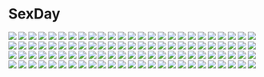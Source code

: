 # SexDay
![](https://konachan.com/jpeg/70f15bd6c1c59d3f00e714f07196b463/Konachan.com%20-%20266643%20aqua_eyes%20gray_hair%20headband%20ikurauni%20katana%20konpaku_youmu%20myon%20short_hair%20skirt%20sword%20touhou%20weapon.jpg)
![](https://konachan.com/jpeg/d2ccd93d1f36ccfcff201260b6c4b2f0/Konachan.com%20-%20270826%202girls%20anal%20barefoot%20blue_eyes%20blush%20breasts%20censored%20couch%20dildo%20dress%20food%20fruit%20long_hair%20nipples%20panty_pull%20pussy%20short_hair%20vibrator%20wink%20yuri.jpg)
![](https://konachan.com/image/f64f2c2d99eddfffeabbf158e8e86f2c/Konachan.com%20-%2018495%20koihime_musou.jpg)
![](https://konachan.com/image/88b8812174c625c6b0d09ab260963c3e/Konachan.com%20-%2016119%20sen_to_chihiro_no_kamikakushi.jpg)
![](https://konachan.com/image/7b79475eec24cb9a94864b21da6f40f9/Konachan.com%20-%2040450%20maka_albarn%20soul_eater.jpg)
![](https://konachan.com/image/efb6b8f76693117cfa594e42d6f86232/Konachan.com%20-%20246999%20animal_ears%20blonde_hair%20bow%20bunnygirl%20gari%20garter_belt%20gloves%20hat%20hatsune_miku%20kaito%20meiko%20short_hair%20shorts%20thighhighs%20vocaloid%20yellow_eyes.jpg)
![](https://konachan.com/image/9b3ec7a28bb32d0d2fe7f64f62cd8672/Konachan.com%20-%2025553%20ishikei%20scarf.jpg)
![](https://konachan.com/jpeg/855430eb5fa97a8ca93a35c0ce501738/Konachan.com%20-%20175157%20amatarasu_riddle_star%20ani%20game_cg%20headband%20hug%20long_hair%20red_eyes%20seal-qualia%20white_hair%20yokishiro_miu.jpg)
![](https://konachan.com/image/b84ee08568376ff2dde2a9fec198ee4c/Konachan.com%20-%20129718%2077%20amane_ruru%20blue_eyes%20blush%20breasts%20censored%20game_cg%20long_hair%20nipples%20open_shirt%20pussy%20pussy_juice%20spread_legs%20tenmaso%20wet%20whirlpool.jpg)
![](https://konachan.com/image/8fc603541a3ef20390e849ded05bdbd5/Konachan.com%20-%20160727%20genei_wo_kakeru_taiyou%20tagme%20taiyou_akari.jpg)
![](https://konachan.com/image/8644f4685a2f48514fcbea5b1ae3f120/Konachan.com%20-%20218851%20breasts%20cleavage%20dress%20group%20logo%20psychic_hearts%20thighhighs%20yuyumatsu.jpg)
![](https://konachan.com/image/23a106e9447f46eff26ced1dbd6c3c65/Konachan.com%20-%20197398%202girls%20bikini%20blush%20breasts%20cleavage%20hanasaki_nonoka%20hanasaki_work_spring%20hontani_kanae%20long_hair%20saga_planets%20shiranui_inori%20swimsuit%20wink.jpg)
![](https://konachan.com/image/13a45a5d86d332373145808e5619751b/Konachan.com%20-%2051725%20blue_eyes%20megurine_luka%20pink_hair%20vocaloid.jpg)
![](https://konachan.com/image/896e86be57388aad8e3f6059540c9d50/Konachan.com%20-%20228681%20anus%20ass%20ball%20baseball%20brown_hair%20nopan%20ookura_okura%20original%20pussy%20shade%20short_hair%20sleeping%20sport%20tan_lines%20uncensored.jpg)
![](https://konachan.com/image/4dc1766e300477b83998fcac27321c54/Konachan.com%20-%2090642%20asahina_mikuru%20black%20brown_eyes%20brown_hair%20close%20suzumiya_haruhi_no_yuutsu%20vector.jpg)
![](https://konachan.com/image/f1d94d65d2a4f5c8d411325ef36bfd9f/Konachan.com%20-%20182023%20bob_%28biyonbiyon%29%20brown_eyes%20brown_hair%20katana%20long_hair%20navel%20phone%20school_uniform%20skirt%20socks%20sword%20weapon.jpg)
![](https://konachan.com/image/c12564bbf6d4696d9473c5f94efa0622/Konachan.com%20-%20303031%202girls%20anthropomorphism%20azur_lane%20blonde_hair%20cleveland_%28azur_lane%29%20dress%20hat%20junpaku_karen%20long_hair%20shoujo_ai%20wedding%20wedding_attire.jpg)
![](https://konachan.com/image/4a7fc65e40f0714bd13682411dfb7f6f/Konachan.com%20-%20109288%20bicolored_eyes%20blood%20blue_hair%20ciel_sacred%20japanese_clothes%20mishima_kurone%20original%20spear%20twintails%20weapon.jpg)
![](https://konachan.com/image/8f1f52b0d09b7f4c95a412c97d3d9f92/Konachan.com%20-%2068006%20black_eyes%20black_hair%20darker_than_black%20dress%20drink%20gray_hair%20hei%20hug%20kawakami_rokkaku%20pantyhose%20ponytail%20purple_eyes%20short_hair%20yin.jpg)
![](https://konachan.com/jpeg/79fac2990f6bc0e31255343dcba582f8/Konachan.com%20-%20220411%20blush%20brown_hair%20green_eyes%20headphones%20idolmaster%20idolmaster_cinderella_girls%20jorori%20open_shirt%20phone%20short_hair%20tada_riina.jpg)
![](https://konachan.com/image/af28a0bd0877fd46709e027ebf4a792d/Konachan.com%20-%2052366%20bunnygirl%20catgirl%20chen%20cirno%20fairy%20festival%20group%20hakurei_reimu%20hong_meiling%20horns%20ibuki_suika%20inaba_tewi%20miko%20shameimaru_aya%20tail%20touhou%20witch.jpg)
![](https://konachan.com/image/6d9e0df22194b648428858bc88a5239e/Konachan.com%20-%20123950%20iwakura_lain%20kahama_youko%20monochrome%20serial_experiments_lain.jpg)
![](https://konachan.com/jpeg/442e79d7730a3b414973e09ce169dcbc/Konachan.com%20-%20267646%20bikini%20blue_eyes%20blush%20bow%20breasts%20cleavage%20close%20green_eyes%20long_hair%20new_game%21%20pink_hair%20ponytail%20ribbons%20swimsuit%20twintails%20water%20white_hair.jpg)
![](https://konachan.com/jpeg/6bd3392374e58ea6543a1693dd731d96/Konachan.com%20-%20263730%202girls%20ass%20bikini%20black_hair%20blonde_hair%20blue_eyes%20breasts%20cleavage%20gabriel_dropout%20green_eyes%20ponytail%20ribbons%20scarf%20short_hair%20swimsuit.jpg)
![](https://konachan.com/jpeg/b7a5ee789276b324bd72d1683ad0f2fa/Konachan.com%20-%20212794%20black%20original%20short_hair%20shorts%20sousou_%28sousouworks%29%20white_hair.jpg)
![](https://konachan.com/image/afe1c25856f7f0cddfa1bc4ee7b79535/Konachan.com%20-%2094534%20bodysuit%20neon_genesis_evangelion%20skintight%20soryu_asuka_langley%20white.jpg)
![](https://konachan.com/image/6fe9c96e382ff3b53ea27d4ea932bfd1/Konachan.com%20-%2021682%20kirisame_marisa%20sway_wind%20touhou%20witch.jpg)
![](https://konachan.com/image/1c6e9233e82ab5957544b1061e45d5cb/Konachan.com%20-%2022483%20jinki_extend%20kawamoto_satsuki%20school_swimsuit%20swimsuit.jpg)
![](https://konachan.com/image/c4f6d1557cd95bbed76bb981669227cc/Konachan.com%20-%2024156%20amane_misa%20death_note.jpg)
![](https://konachan.com/jpeg/73db4d6e47431b0bb50892058ab0a53e/Konachan.com%20-%20301293%20blue_eyes%20breasts%20chinese_clothes%20chinese_dress%20erect_nipples%20fate_%28series%29%20gmkj%20long_hair%20purple_hair%20sideboob%20signed%20spread_legs%20twintails.jpg)
![](https://konachan.com/jpeg/d5c5c159c29583a33500ae94fd4e138a/Konachan.com%20-%20266757%20akae_neo%20black_hair%20cape%20fate_grand_order%20fate_%28series%29%20fire%20gloves%20hat%20katana%20long_hair%20nobunaga_oda_%28fate%29%20red_eyes%20sword%20uniform%20weapon.jpg)
![](https://konachan.com/image/6b52845a274c619a60424513469a0269/Konachan.com%20-%2089659%20akiyama_sou%20bath%20breasts%20game_cg%20hanamiya_nagisa%20kuroya_shinobu%20nipples%20trumple%20ushinawareta_mirai_wo_motomete.jpg)
![](https://konachan.com/image/3750f4b45acde09f984c248b7a51f173/Konachan.com%20-%20189944%20bed%20blonde_hair%20blush%20katana%20kneehighs%20lu_hao_liang%20male%20red_eyes%20satou_jun%20sword%20todoroki_yachiyo%20weapon%20working%21%21.jpg)
![](https://konachan.com/image/1922be5e4bdae964c00ace9625155834/Konachan.com%20-%2059546%20dark%20hatsune_miku%20vocaloid%20zettai_ryouiki.jpg)
![](https://konachan.com/image/e173ee3501df9f0106e83bb8622bd738/Konachan.com%20-%205456%20maison_ikkoku%20otonashi_kyoko.jpg)
![](https://konachan.com/jpeg/646ebcfc955ba01d133a1c4174b2ea19/Konachan.com%20-%20184804%20misaka_mikoto%20to_aru_kagaku_no_railgun%20to_aru_majutsu_no_index.jpg)
![](https://konachan.com/jpeg/1c7b4a0ec0ca664f924dc242474095cd/Konachan.com%20-%20183187%20breasts%20g_yuusuke%20game_cg%20light%20long_hair%20nipples%20open_shirt%20panties%20red_eyes%20school_uniform%20sera_mizuki%20skirt%20spread_legs%20underwear.jpg)
![](https://konachan.com/jpeg/b3b093daf091b97108c1570972c479ad/Konachan.com%20-%20168106%20black_hair%20blonde_hair%20blue_eyes%20boots%20cape%20forest%20katkat-tan%20levi_ackerman%20shingeki_no_kyojin%20short_hair%20sword%20tree%20uniform%20watermark%20weapon.jpg)
![](https://konachan.com/jpeg/b967c374be790fb0099958389a517ea4/Konachan.com%20-%20252840%20aqua_eyes%20blush%20brown_hair%20long_hair%20original%20ponytail%20shorts%20yatsuki_yura.jpg)
![](https://konachan.com/image/bcb5bd307e954242634f18a2c945da7a/Konachan.com%20-%2058131%20hatsune_miku%20instrument%20vocaloid.jpg)
![](https://konachan.com/jpeg/926f69b886d416c14330e4403631cc34/Konachan.com%20-%20218223%20black_hair%20blush%20breast_grab%20clochette%20close%20game_cg%20kumari_kotobuki%20long_hair%20paper%20purple_eyes%20school_uniform%20sesena_yau.jpg)
![](https://konachan.com/image/4d251ec92ab6915b3f400bef3f17ead9/Konachan.com%20-%20102812%20alice_margatroid%20cosplay%20daiyousei%20fairy%20hakurei_reimu%20japanese_clothes%20konpaku_youmu%20medicine_melancholy%20miko%20myon%20su-san%20touhou%20witch.jpg)
![](https://konachan.com/jpeg/80e6eae52577e9a4dc865ecb842d44d7/Konachan.com%20-%2045184%20amber_quartz%20chibi%20himeji_sarina%20school_uniform.jpg)
![](https://konachan.com/image/70d6f0b97807ae285611364e40a32e4c/Konachan.com%20-%20155754%20kore_ga_watashi_no_goshujin-sama%20kurauchi_anna%20maid%20sawatari_izumi%20sawatari_mitsuki.jpg)
![](https://konachan.com/jpeg/7e149f6edc633e0f1b9e8a7854753e49/Konachan.com%20-%20264884%20animal_ears%20black_hair%20blush%20braids%20breast_grab%20breasts%20brown_eyes%20brown_hair%20bunny_ears%20flat_chest%20nipples%20ponytail%20short_hair%20white_hair%20yellow_eyes.jpg)
![](https://konachan.com/image/be4c2466be78ca5b27042652a254dd6f/Konachan.com%20-%2098344%20aqua_eyes%20aqua_hair%20hatsune_miku%20long_hair%20seafh%20thighhighs%20tie%20twintails%20vocaloid.jpg)
![](https://konachan.com/jpeg/ff6b4200f8bf7c405bcd5bc769acb579/Konachan.com%20-%20246573%20ama_mitsuki%20aqua_eyes%20blush%20bow%20breasts%20eromanga-sensei%20gray_hair%20izumi_sagiri%20loli%20long_hair%20no_bra%20shorts.jpg)
![](https://konachan.com/image/14fd19d3faad0fd132f6720b8722f233/Konachan.com%20-%20243708%20akariko_%28akaringo%29%20aqua_eyes%20armor%20blonde_hair%20gloves%20gradient%20granblue_fantasy%20long_hair%20tagme_%28character%29.jpg)
![](https://konachan.com/image/4cd0dfd81f39d687e9304cbd266b75dd/Konachan.com%20-%20296373%20anthropomorphism%20aqua_eyes%20blush%20bra%20braids%20breasts%20brown_hair%20cleavage%20kantai_collection%20naoto_%28tulip%29%20navel%20panties%20ponytail%20underwear.jpg)
![](https://konachan.com/jpeg/df7ebbf319ad7db568e5b4d8e8ec54fe/Konachan.com%20-%20228470%20breasts%20brown_eyes%20brown_hair%20hat%20himekaidou_hatate%20long_hair%20phone%20rokuwata_tomoe%20skirt%20thighhighs%20tie%20touhou%20twintails%20white.jpg)
![](https://konachan.com/image/35da260eb9bd3bc8f9af6592034705e7/Konachan.com%20-%2062242%20animal_ears%20catgirl%20eyepatch%20tagme.jpg)
![](https://konachan.com/image/387f55b8d346da3deb910a4b524b4ec4/Konachan.com%20-%20300464%20book%20brown_hair%20building%20city%20dress%20guitar%20hat%20instrument%20long_hair%20original%20signed%20wyx2.jpg)
![](https://konachan.com/image/f9c8a581fa6fb0ed444243f1ed61e820/Konachan.com%20-%20307149%20azur_lane%20bikini_top%20black_hair%20blush%20breasts%20cleavage%20collar%20gloves%20long_hair%20navel%20open_shirt%20red_eyes%20shorts%20tattoo%20thighhighs%20twintails.jpg)
![](https://konachan.com/jpeg/5a3d22cf605c45bd49aacbef96f3af94/Konachan.com%20-%20210491%20ass%20bra%20breasts%20censored%20cum%20game_cg%20kimishima_ao%20kuonji_hiyori%20maid%20nipples%20open_shirt%20panties%20panty_pull%20pink_hair%20thighhighs%20underwear.jpg)
![](https://konachan.com/jpeg/5c0b2dce62bbd42e82582ce248d0a2b9/Konachan.com%20-%20270536%20barefoot%20beach%20bikini%20blue_hair%20book%20clouds%20dark_skin%20flowers%20food%20hat%20ice_cream%20long_hair%20navel%20pink_hair%20ponytail%20sky%20swimsuit%20tree%20underboob%20water.jpg)
![](https://konachan.com/jpeg/b745251a567b541fbb7ed4f808e7639f/Konachan.com%20-%20298250%202girls%20book%20breasts%20brown_hair%20chain%20cleavage%20gray_eyes%20magic%20original%20pointed_ears%20short_hair%20twintails%20tyouya%20yellow_eyes.jpg)
![](https://konachan.com/image/f447abf799f5c2efc9ee86b84d53e6ba/Konachan.com%20-%2047326%20horibe_hiderou.jpg)
![](https://konachan.com/jpeg/5d2430810f04a39081c02ea5caf325f5/Konachan.com%20-%20160641%20bed%20blindfold%20bra%20game_cg%20iizuki_tasuku%20lovely_x_cation%20lovely_x_cation_2%20nirasaki_hinata%20panties%20pink_hair%20twintails%20underwear.jpg)
![](https://konachan.com/image/8df146585718a385187db914de2252ff/Konachan.com%20-%20248775%20aqua_eyes%20aqua_hair%20breasts%20hatsune_miku%20long_hair%20skirt%20thighhighs%20twintails%20vocaloid%20zhen_panxie.jpg)
![](https://konachan.com/jpeg/62fdc80521e980169d5b99b461f797db/Konachan.com%20-%2095130%202girls%20animal_ears%20breasts%20brown_hair%20bunny_ears%20bunnygirl%20kiazee%20nipples%20nude%20original%20purple_hair%20red_eyes%20tail%20yuri.jpg)
![](https://konachan.com/jpeg/18023c63501dae6fe3abae888bff057a/Konachan.com%20-%20164080%20asahina_aoi%20dangan-ronpa%20fukawa_touko%20group%20kuwata_reon%20monokuma%20naegi_makoto%20ookami_sakura%20oowada_mondo%20oyume%20togami_byakuya%20yamada_hifumi.jpg)
![](https://konachan.com/jpeg/3e0812e4843066dcf8fa7d865ed91bd3/Konachan.com%20-%20123098%20bed%20blue_eyes%20furumiya_elis%20game_cg%20green_hair%20nanatsu_no_fushigi_no_owarutoki%20school_uniform%20twintails%20ueda_ryou.jpg)
![](https://konachan.com/jpeg/4bc4d1a15813ff9e740656fc39c3084a/Konachan.com%20-%20241544%20ass%20blazblue%20bow%20breasts%20censored%20daiaru%20long_hair%20maid%20no_bra%20nopan%20ponytail%20purple_hair%20pussy%20pussy_juice%20red_eyes%20thighhighs%20twintails%20waifu2x.jpg)
![](https://konachan.com/image/c1ebf557599e7a96c419350bcc4b52a4/Konachan.com%20-%20178702%20barefoot%20black_hair%20bow%20dress%20hat%20kijin_seija%20moon%20night%20purple_eyes%20purple_hair%20red_eyes%20red_hair%20ribbons%20short_hair%20touhou%20white_hair.jpg)
![](https://konachan.com/jpeg/1c55d1ad23fa71fce5f4edcc64a56601/Konachan.com%20-%20286161%20blue_hair%20blush%20breast_grab%20breasts%20censored%20fang%20long_hair%20navel%20nipples%20no_bra%20nopan%20open_shirt%20original%20penis%20pussy%20red_eyes%20tattoo%20waifu2x.jpg)
![](https://konachan.com/image/8fe3f22a108a5517b990cf1bffd13c05/Konachan.com%20-%2084363%20ass%20blue_hair%20boots%20cameltoe%20eichi%20gloves%20kos-mos%20long_hair%20panties%20red_eyes%20thighhighs%20underwear%20white%20xenosaga.jpg)
![](https://konachan.com/image/5114f5c16bf63b624253e76eca3df8a5/Konachan.com%20-%20170601%20blue_eyes%20blue_hair%20boat%20brown_eyes%20brown_hair%20chipika%20clouds%20fang%20flute%20group%20hat%20instrument%20landscape%20lighthouse%20parody%20scenic%20skirt%20sky%20water.jpg)
![](https://konachan.com/image/1397200ce0537fda4e8328b2eb01d5b7/Konachan.com%20-%20288925%20anus%20ass%20bang_dream%21%20black_hair%20breasts%20elbow_gloves%20gloves%20lambda%20long_hair%20navel%20nipples%20nude%20purple_eyes%20pussy%20spread_legs%20thighhighs%20uncensored.jpg)
![](https://konachan.com/image/557ca8659c52688957e710bee0fdae93/Konachan.com%20-%20112192%20black_hair%20brown_eyes%20headphones%20k-on%21%20long_hair%20nakano_azusa%20shouin%20twintails.jpg)
![](https://konachan.com/jpeg/59e8f36fd7dcd5a170962de79edbfcc5/Konachan.com%20-%20250573%202girls%20blush%20brown_eyes%20brown_hair%20girls_frontline%20gloves%20long_hair%20narami%20pantyhose%20ponytail%20scar%20scarf%20school_uniform%20skirt%20twintails%20yellow_eyes.jpg)
![](https://konachan.com/image/642911d176ca0c116f75ffd921827ddf/Konachan.com%20-%2015814%20tokyo_underground.jpg)
![](https://konachan.com/image/bd68d0f8dcddf1c07c525e8b9f060521/Konachan.com%20-%2097488%20mahou_shoujo_lyrical_nanoha%20takamachi_nanoha.jpg)
![](https://konachan.com/jpeg/122103f09fef54c300d4bf6f7258305f/Konachan.com%20-%2099932%20brown_eyes%20brown_hair%20hirasawa_yui%20k-on%21%20pantyhose%20school_uniform%20short_hair%20skirt.jpg)
![](https://konachan.com/image/6f43f510191fc01f9fb9d6b49a227f07/Konachan.com%20-%20168907%20apple%20blonde_hair%20bow%20fang%20flandre_scarlet%20food%20fruit%20hat%20maiwetea%20red_eyes%20short_hair%20touhou%20vampire%20white.jpg)
![](https://konachan.com/image/cf637fc8840824828d8851a0af63488f/Konachan.com%20-%2054242%20blonde_hair%20chibi%20dress%20horns%20ibuki_suika%20long_hair%20ribbons%20touhou%20white%20yellow_eyes.jpg)
![](https://konachan.com/image/d3b22e0567981198842777b975c3d94e/Konachan.com%20-%20144290%20butterfly%20cherry_blossoms%20fan%20flowers%20hat%20japanese_clothes%20moon%20petals%20pink_hair%20red_eyes%20ribbons%20saigyouji_yuyuko%20short_hair%20touhou%20toutenkou%20tree.jpg)
![](https://konachan.com/jpeg/8c91a20df8ad4ea2fa11856159a230e6/Konachan.com%20-%2096785%20bow%20nekomura_iroha%20pink_hair%20school_uniform%20vocaloid.jpg)
![](https://konachan.com/jpeg/0368304d0d0eff835c604be0e0a22210/Konachan.com%20-%20167349%20baka_to_test_to_shoukanjuu%20blush%20chibi%20himeji_mizuki%20long_hair%20pink_hair%20purple_eyes%20school_uniform%20skirt%20socks%20transparent%20vector.jpg)
![](https://konachan.com/image/e71f5a83242e84c339e39e850047fe48/Konachan.com%20-%2043782%20gothic%20goth-loli%20gray%20lolita_fashion%20sca-ji%20tagme.jpg)
![](https://konachan.com/jpeg/f126570cb7a19a3546df785f0b1697d0/Konachan.com%20-%20117131%20blush%20cat_smile%20chibi%20ex_keine%20fang%20green_hair%20halloween%20horns%20kamishirasawa_keine%20rebecca_%28naononakukoroni%29%20red_eyes%20tail%20touhou%20wings.jpg)
![](https://konachan.com/image/2ed3746c35dc5a8dc20a2b6bc8f5441d/Konachan.com%20-%20136282%20blue_hair%20boots%20dragon%20food%20fruit%20hat%20hinanawi_tenshi%20long_hair%20mifuru%20nagae_iku%20red_eyes%20sword%20touhou%20weapon.jpg)
![](https://konachan.com/image/3fb7419640c1a88c605f1f61df4c866c/Konachan.com%20-%2040281%20tenmu_shinryuusai.jpg)
![](https://konachan.com/image/77b76bc97a889b080313363ccac88839/Konachan.com%20-%2030026%20hatsune_miku%20kagamine_rin%20vocaloid.jpg)
![](https://konachan.com/jpeg/f47c7cc40aaab60f9e1c8ed6cbff71b2/Konachan.com%20-%2089820%20asuka_mirai%20blue_eyes%20bow%20brown_hair%20game_cg%20journey%20mikeou%20nanairo_kouro%20night%20school_uniform%20thighhighs.jpg)
![](https://konachan.com/jpeg/1f3a49f903c27eb1d723748bee4d0819/Konachan.com%20-%20210792%20ashihara_daiki%20blood%20breasts%20censored%20cum%20game_cg%20hulotte%20ikegami_akane%20nipples%20penis%20school_uniform%20sex%20skirt_lift%20takamiya_nanaka%20upskirt.jpg)
![](https://konachan.com/image/c5fc03873a907bfc5df2a1b76abd22db/Konachan.com%20-%2035378%20hiiragi_kagami%20hiiragi_tsukasa%20izumi_konata%20lucky_star%20takara_miyuki.jpg)
![](https://konachan.com/jpeg/e6890cce6d7ab1224128806e91bdbedd/Konachan.com%20-%20153552%202girls%20breasts%20brown_hair%20censored%20game_cg%20giga%20green_hair%20kanemaki_shouko%20kikuchi_seiji%20material_brave%20nipples%20no_bra%20nopan%20pussy%20school_uniform.jpg)
![](https://konachan.com/jpeg/0d3c210eca8cb175771ea6ea08e1e2a2/Konachan.com%20-%20201413%20bikini%20blue%20blush%20breasts%20censored%20collar%20fingering%20forest%20game_cg%20lass%20navel%20necklace%20night%20nipples%20panties%20pussy%20red_hair%20swimsuit%20tree%20underwear.jpg)
![](https://konachan.com/image/7d5782d0cb4c3a3c8a382338cfacb0b0/Konachan.com%20-%2048353%20rozen_maiden%20shinku.jpg)
![](https://konachan.com/image/3398fc2d9e8bcb631c52eebccd36e41a/Konachan.com%20-%20271162%20apron%20chain%20combat_vehicle%20crown%20dangomushi%20genderswap%20gloves%20gray%20hoodie%20horns%20long_hair%20red_eyes%20smithy%20super_mario_bros%20white_hair.jpg)
![](https://konachan.com/image/e4d3ae8506bb1e5c072381e2e7bda82b/Konachan.com%20-%20170679%20anthropomorphism%20asagi_shii%20black_hair%20blue_eyes%20kantai_collection%20long_hair%20ru-class_battleship.jpg)
![](https://konachan.com/jpeg/2b2cd713bbc3ce4a5d66807ff1243ce0/Konachan.com%20-%20279726%20aqua_eyes%20bed%20blood%20blush%20breasts%20game_cg%20harmorise%20hirosawa_hikari%20kaguyuzu%20long_hair%20navel%20nipples%20nude%20penis%20pink_hair%20pussy%20sex%20uncensored.jpg)
![](https://konachan.com/image/52dd26d8099a307eb1f228ef1ee2e5d8/Konachan.com%20-%20154698%20aqua_eyes%20book%20bra%20chibi%20demon%20fuyouchu%20garter_belt%20koakuma%20long_hair%20navel%20patchouli_knowledge%20purple_hair%20stockings%20touhou%20underwear.jpg)
![](https://konachan.com/image/e3b6dbfd6c3c2a3b1a725a293528a2a8/Konachan.com%20-%20187507%20close%20kirishima_touka%20lepus%20red_eyes%20short_hair%20tokyo_ghoul.jpg)
![](https://konachan.com/image/499e3c64b57e0b41442518f748c8820f/Konachan.com%20-%20147816%20hebitsukai%20original%20scenic.jpg)
![](https://konachan.com/image/b6db40c698a655be44e4160fc495d1c4/Konachan.com%20-%20181309%20all_male%20blonde_hair%20cape%20fire%20male%20original%20pixiv_fantasia%20pointed_ears%20red_eyes%20short_hair%20sword%20weapon%20xiaoyin_li.jpg)
![](https://konachan.com/jpeg/dcf683e4c2cd43d20325a53556485e5a/Konachan.com%20-%20240759%20boots%20bow%20bra%20breasts%20dangan-ronpa%20enoshima_junko%20ikusaba_mukuro%20long_hair%20monokuma%20necklace%20pink_hair%20skirt%20tie%20twintails%20underwear%20zettai_ryouiki.jpg)
![](https://konachan.com/image/657564e127f18d37fa5af4efb97fc803/Konachan.com%20-%20281117%20breasts%20brown_hair%20dragon%20elbow_gloves%20gloves%20horns%20long_hair%20original%20pixiv_fantasia%20purple_eyes%20swd3e2%20thighhighs%20watermark%20wings.jpg)
![](https://konachan.com/image/f731a4c671f385a8b7e54f2af839fe21/Konachan.com%20-%2097373%20blonde_hair%20blue_eyes%20breasts%20cleavage%20long_hair%20minase_souya%20tagme.jpg)
![](https://konachan.com/image/36fe31161e4a140d071c28c95b6e426e/Konachan.com%20-%20220627%20animal%20blue_eyes%20blue_hair%20forest%20maid%20panties%20pink_eyes%20pink_hair%20ram_%28re%3Azero%29%20rem_%28re%3Azero%29%20short_hair%20thighhighs%20tree%20twins%20underwear%20z-qy2000.jpg)
